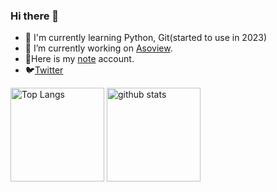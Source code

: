 ### Hi there 👋
- 🌱 I'm currently learning Python, Git(started to use in 2023)
- 🔭 I’m currently working on [Asoview](https://www.asoview.co.jp/).
- 📓Here is my [note](https://note.com/nepia_infinity) account.
- :bird:[Twitter](https://twitter.com/nepia_infinity)


  
<p align="left"> 
  <img alt="Top Langs" height="150px" style = margin-left: 30px src="https://github-readme-stats.vercel.app/api/top-langs/?username=nepia-infinity&layout=compact&show_icons=true&theme=onedark" />
  <img alt="github stats" height="150px" src="https://github-readme-stats.vercel.app/api?username=nepia-infinity&theme=onedark&show_icons=ture" />
</p>


